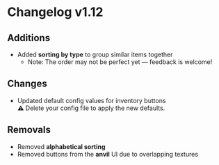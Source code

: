 # Changelog v1.12

## Additions
- Added **sorting by type** to group similar items together
  - Note: The order may not be perfect yet — feedback is welcome!

## Changes
- Updated default config values for inventory buttons  
  ⚠️ Delete your config file to apply the new defaults.

## Removals
- Removed **alphabetical sorting**
- Removed buttons from the **anvil** UI due to overlapping textures
